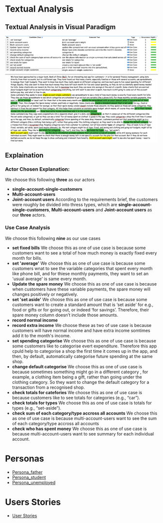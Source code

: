# Textual Analysis
## Textual Analysis in Visual Paradigm
![alt text](../images/CW1.1.png "Textual Analysis")
![alt text](../images/CW1.2.png "Textual Analysis")
## Explaination
### Actor Chosen Explanation:
We choose this following **three** as our actors
- **single-account-single-customers**
- **Multi-account-users**
- **Joint-account users**
According to the requirements brief, the customers were roughly be divided into thress types, which are **single-account-single-customers**, **Multi-account-users** and **Joint-account users** as our **three** actors.
### Use Case Analysis
We choose this following **nine** as our use cases
- **set fixed bills**
We choose this as one of use case is because some customers want to see a total of how much money is exactly fixed every month for bills.
- **set 'average'**
We choose this as one of use case is because some customers wnat to see the variable categories that spent every month like phone bill, and for thiese monthly payments, they want to set an 'usual average' is same every month.
- **Update the spare money**
We choose this as one of use case is because when customers have these variable payments, the spare money will changes positively or negatively.
- **set 'set aside'**
We choose this as one of use case is because some customers want to create a standard amount that is ‘set aside’ for e.g., food or gifts or for going out, or indeed ‘for savings’. Therefore, their spare money column doesn’t include those amounts.
- **record normal income**
- **record extra income**
We choose these as two of use case is because customers will have normal income and have extra income somtimes add it to the month's income.
- **set spending categorise**
We choose this as one of use case is because some customers like to categorise evert expenditure. Therefore this app cpuld help to categorise a shop the first time it comes up in the app, and then, by default, automatically categorise future spending at the same shop.
- **change default categorise**
We choose this as one of use case is because sometimes something might go in a different category , for example, a clothing item being a gift, rather than going under the clothing category. So they want to change the default category for a transaction from a recognised shop.
- **check totals for catefories**
We choose this as one of use case is because customers like to see totals for categories (e.g., “car”).
- **check totals for types**
We choose this as one of use case is totals for types (e.g., “set-aside”).
- **check sum of each category/type accross all accounts**
We choose this as one of use case is because multi-account-users want to see the sum of each category/type accross all accounts
- **check who has spent money**
We choose this as one of use case is because multi-account-users want to see summary for each individual account.

# Personas
- [Persona_father](docs/Persona_father.md)
- [Persona_student](docs/Persona_student.md)
- [Persona_unemployed](docs/Persona_unemployed.md)

# Users Stories
- [User Stories](docs/UserStories.md)

